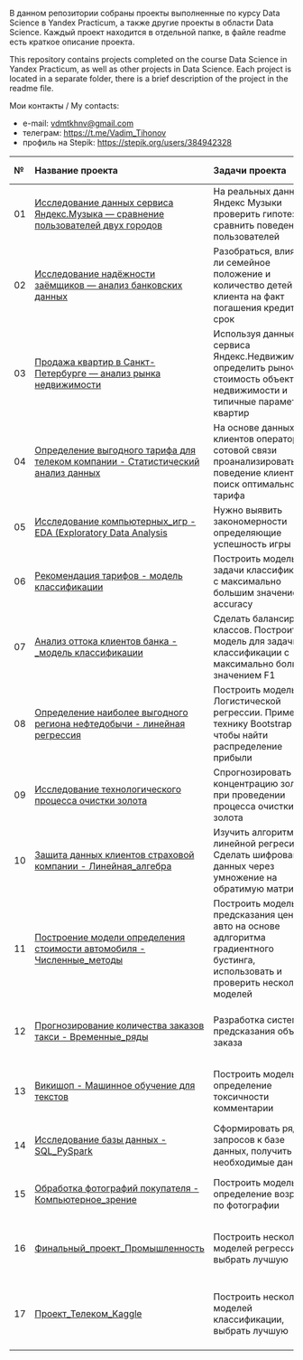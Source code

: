 В данном репозитории собраны проекты выполненные по курсу Data Science в Yandex Practicum, а также другие проекты в области Data Science. Каждый проект находится в отдельной папке, в файле readme есть краткое описание проекта.

This repository contains projects completed on the course Data Science in Yandex Practicum, as well as other projects in Data Science. Each project is located in a separate folder, there is a brief description of the project in the readme file.

Мои контакты / My contacts:                                                                                                                                                               
- e-mail:  vdmtkhnv@gmail.com                                                                                                                                                             
- телеграм:  https://t.me/Vadim_Tihonov                                                                                                                                                  
-	профиль на Stepik:  https://stepik.org/users/384942328

|№ | Название проекта | Задачи проекта | Используемые библиотеки | 
|:-| :---------------------- | :---------------------- | :---------------------- |
|01| [Исследование данных сервиса Яндекс.Музыка — сравнение пользователей двух городов](https://github.com/TikhonovVadim/DS_projects_and_portfolio/blob/main/01_Исследование_музыка%20больших%20городов/Проект_спринт_3_Музыка_больших_городов.ipynb) | На реальных данных Яндекс Музыки проверить гипотезы и сравнить поведение пользователей | python, pandas |
|02| [Исследование надёжности заёмщиков — анализ банковских данных](https://github.com/TikhonovVadim/DS_projects_and_portfolio/blob/main/02_%20Исследование_надежности_заемщиков/Проект_спринт_4_Исследование_надежности_заемщиков.ipynb) | Разобраться, влияет ли семейное положение и количество детей клиента на факт погашения кредита в срок | python, pandas |
|03| [Продажа квартир в Санкт-Петербурге — анализ рынка недвижимости](https://github.com/TikhonovVadim/DS_projects_and_portfolio/blob/main/03_%20Исследование_объявлений_о_продаже_квартир/Проект_спринт_5_Исследование_объявлений_о_продаже_квартир.ipynb) | Используя данные сервиса Яндекс.Недвижимость, определить рыночную стоимость объектов недвижимости и типичные параметры квартир | python, pandas, matplotlib, seaborn |
|04| [Определение выгодного тарифа для телеком компании - Cтатистический анализ данных](https://github.com/TikhonovVadim/DS_projects_and_portfolio/blob/main/04_Исследование_тарифов_сотовой_связи/Проект_спринт_6_Статистический_анализ_данных.ipynb) | На основе данных клиентов оператора сотовой связи проанализировать поведение клиентов и поиск оптимального тарифа | python, pandas, matplotlib, seaborn, scipy |
|05| [Исследование компьютерных_игр - EDA (Exploratory Data Analysis](https://github.com/TikhonovVadim/DS_projects_and_portfolio/blob/main/05_Исследование_компьютерных_игр_СП_1/Сборный_проект_1_Исследование_компьютерных_игр.ipynb) | Нужно выявить закономерности определяющие успешность игры  | python, pandas, matplotlib, seaborn, scipy |
|06| [Рекомендация тарифов - модель классификации](https://github.com/TikhonovVadim/DS_projects_and_portfolio/blob/main/06_Рекомендация_тарифов_модель_классификации/Проект_спринт_9_Рекомендация_тарифов_модель_классификации.ipynb) | Построить модель для задачи классификации с максимально большим значением accuracy | python, pandas, sklearn, tqdm |
|07| [Анализ оттока клиентов банка -_модель классификации](https://github.com/TikhonovVadim/DS_projects_and_portfolio/blob/main/07_Анализ_оттока_клиентов_банка/Проект_спринт_10_Анализ_оттока_клиентов_банка.ipynb) | Сделать балансировку классов. Построить модель для задачи классификации с максимально большим значением F1 | python, pandas, sklearn |
|08| [Определение наиболее выгодного региона нефтедобычи - линейная регрессия](https://github.com/TikhonovVadim/DS_projects_and_portfolio/blob/main/_08_Выбор_локации_для_скважин/Проект_спринт_11_Выбор_локации_для_скважины.ipynb) | Построить модель Логистической регрессии. Применить технику Bootstrap чтобы найти распределение прибыли | python, pandas, matplotlib, seaborn, sklearn |
|09| [Исследование технологического процесса очистки золота](https://github.com/TikhonovVadim/DS_projects_and_portfolio/blob/main/09_Восстановление_золота_из_руды/Проект_спринт_12_Сборный_проект_2_Восстановление_золота_из_руды.ipynb) | Спрогнозировать концентрацию золота при проведении процесса очистки золота | python, pandas, matplotlib, seaborn, sklearn |
|10| [Защита данных клиентов страховой компании - Линейная_алгебра](https://github.com/TikhonovVadim/DS_projects_and_portfolio/blob/main/10_Линейная_алгебра/10_Проект_спринт_13_Линейная_алгебра.ipynb) | Изучить алгоритм линейной регресии. Сделать шифрование данных через умножение на обратимую матрицу  | python, pandas, numpy, sklearn |
|11| [Построение модели определения стоимости автомобиля - Численные_методы](https://github.com/TikhonovVadim/DS_projects_and_portfolio/blob/main/11_Численные_методы/11_Проект_спринт_14_Численные_методы.ipynb) | Построить модель предсказания цены на авто на основе адлгоритма градиентного бустинга, использовать и проверить несколько моделей | python, pandas, numpy, matplotlib, seaborn, sklearn, lightgbm, catboost, xgboost, time |
|12| [Прогнозирование количества заказов такси - Временные_ряды](https://github.com/TikhonovVadim/DS_projects_) | Разработка системы предсказания объема заказа | python, pandas, numpy, matplotlib, seaborn, sklearn |
|13| [Викишоп - Машинное обучение для текстов](https://github.com/TikhonovVadim/DS_projects_) | Построить модель определение токсичности комментарии | python, pandas, numpy, matplotlib, seaborn, sklearn |
|14| [Исследование базы данных - SQL_PySpark](https://github.com/TikhonovVadim/DS_projects_) | Сформировать ряд запросов к базе данных, получить необходимые данные  | SQL, PySpark |
|15| [Обработка фотографий покупателя - Компьютерное_зрение](https://github.com/TikhonovVadim/DS_projects_) | Построить модель определение возраста по фотографии | python, pandas, numpy, matplotlib, sklearn |
|16| [Финальный_проект_Промышленность](https://github.com/TikhonovVadim/DS_projects_) | Построить несколько моделей регрессии, выбрать лучшую  | python, pandas, numpy, matplotlib, seaborn, sklearn |
|17| [Проект_Телеком_Kaggle](https://github.com/TikhonovVadim/DS_projects_and_portfolio/commit/68fd9cec7f6c6ca279ce25f646e2443d021f7848) | Построить несколько моделей классификации, выбрать лучшую | python, pandas, numpy, matplotlib, seaborn, sklearn, catboost |

